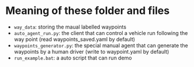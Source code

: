 # Meaning of these folder and files

* `way_data`:               storing the maual labelled waypoints 
* `auto_agent_run.py`:      the client that can control a vehicle run following the way point (read waypoints_saved.yaml by default)
* `waypoints_generator.py`: the special manual agent that can generate the waypoints by a human driver (write to waypoint.yaml by default)
* `run_example.bat`:        a auto script that can run demo
